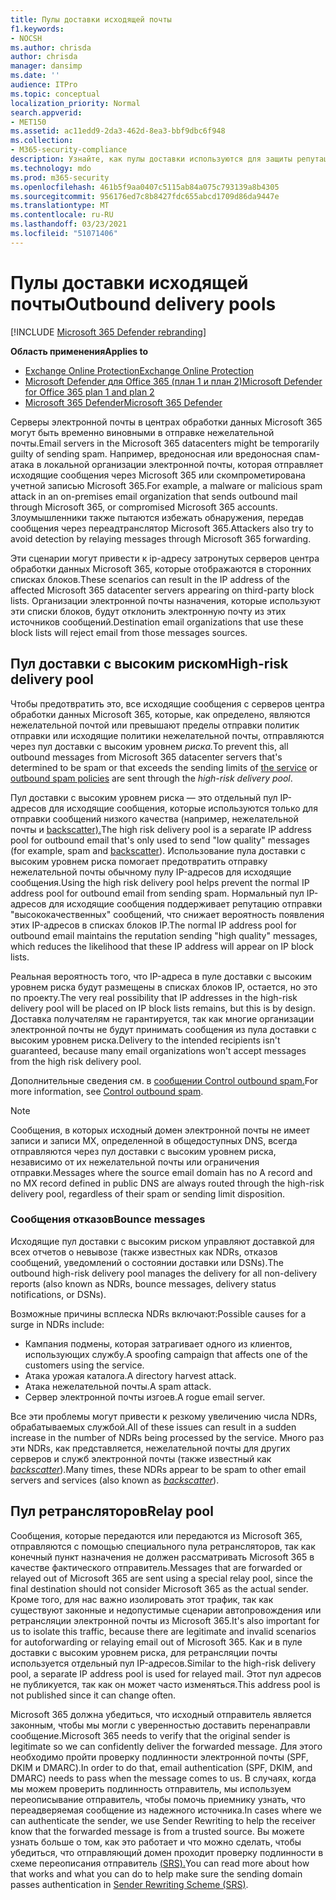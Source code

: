 ```yaml
---
title: Пулы доставки исходящей почты
f1.keywords:
- NOCSH
ms.author: chrisda
author: chrisda
manager: dansimp
ms.date: ''
audience: ITPro
ms.topic: conceptual
localization_priority: Normal
search.appverid:
- MET150
ms.assetid: ac11edd9-2da3-462d-8ea3-bbf9dbc6f948
ms.collection:
- M365-security-compliance
description: Узнайте, как пулы доставки используются для защиты репутации серверов электронной почты в центрах обработки данных Microsoft 365.
ms.technology: mdo
ms.prod: m365-security
ms.openlocfilehash: 461b5f9aa0407c5115ab84a075c793139a8b4305
ms.sourcegitcommit: 956176ed7c8b8427fdc655abcd1709d86da9447e
ms.translationtype: MT
ms.contentlocale: ru-RU
ms.lasthandoff: 03/23/2021
ms.locfileid: "51071406"
---
```

# <a name="outbound-delivery-pools"></a><span data-ttu-id="7c8fa-103">Пулы доставки исходящей почты</span><span class="sxs-lookup"><span data-stu-id="7c8fa-103">Outbound delivery pools</span></span>

[!INCLUDE [Microsoft 365 Defender rebranding](../includes/microsoft-defender-for-office.md)]

<span data-ttu-id="7c8fa-104">**Область применения**</span><span class="sxs-lookup"><span data-stu-id="7c8fa-104">**Applies to**</span></span>
- [<span data-ttu-id="7c8fa-105">Exchange Online Protection</span><span class="sxs-lookup"><span data-stu-id="7c8fa-105">Exchange Online Protection</span></span>](exchange-online-protection-overview.md)
- [<span data-ttu-id="7c8fa-106">Microsoft Defender для Office 365 (план 1 и план 2)</span><span class="sxs-lookup"><span data-stu-id="7c8fa-106">Microsoft Defender for Office 365 plan 1 and plan 2</span></span>](defender-for-office-365.md)
- [<span data-ttu-id="7c8fa-107">Microsoft 365 Defender</span><span class="sxs-lookup"><span data-stu-id="7c8fa-107">Microsoft 365 Defender</span></span>](../defender/microsoft-365-defender.md)

<span data-ttu-id="7c8fa-108">Серверы электронной почты в центрах обработки данных Microsoft 365 могут быть временно виновными в отправке нежелательной почты.</span><span class="sxs-lookup"><span data-stu-id="7c8fa-108">Email servers in the Microsoft 365 datacenters might be temporarily guilty of sending spam.</span></span> <span data-ttu-id="7c8fa-109">Например, вредоносная или вредоносная спам-атака в локальной организации электронной почты, которая отправляет исходящие сообщения через Microsoft 365 или скомпрометирована учетной записью Microsoft 365.</span><span class="sxs-lookup"><span data-stu-id="7c8fa-109">For example, a malware or malicious spam attack in an on-premises email organization that sends outbound mail through Microsoft 365, or compromised Microsoft 365 accounts.</span></span> <span data-ttu-id="7c8fa-110">Злоумышленники также пытаются избежать обнаружения, передав сообщения через переадтранслятор Microsoft 365.</span><span class="sxs-lookup"><span data-stu-id="7c8fa-110">Attackers also try to avoid detection by relaying messages through Microsoft 365 forwarding.</span></span>

<span data-ttu-id="7c8fa-111">Эти сценарии могут привести к ip-адресу затронутых серверов центра обработки данных Microsoft 365, которые отображаются в сторонних списках блоков.</span><span class="sxs-lookup"><span data-stu-id="7c8fa-111">These scenarios can result in the IP address of the affected Microsoft 365 datacenter servers appearing on third-party block lists.</span></span> <span data-ttu-id="7c8fa-112">Организации электронной почты назначения, которые используют эти списки блоков, будут отклонить электронную почту из этих источников сообщений.</span><span class="sxs-lookup"><span data-stu-id="7c8fa-112">Destination email organizations that use these block lists will reject email from those messages sources.</span></span>

## <a name="high-risk-delivery-pool"></a><span data-ttu-id="7c8fa-113">Пул доставки с высоким риском</span><span class="sxs-lookup"><span data-stu-id="7c8fa-113">High-risk delivery pool</span></span>
<span data-ttu-id="7c8fa-114">Чтобы предотвратить это, все исходящие сообщения с серверов центра обработки данных Microsoft 365, которые, [](/office365/servicedescriptions/exchange-online-service-description/exchange-online-limits#sending-limits-across-office-365-options) как [](configure-the-outbound-spam-policy.md) определено, являются нежелательной почтой или превышают пределы отправки политик отправки или исходящие политики нежелательной почты, отправляются через пул доставки с высоким уровнем _риска._</span><span class="sxs-lookup"><span data-stu-id="7c8fa-114">To prevent this, all outbound messages from Microsoft 365 datacenter servers that's determined to be spam or that exceeds the sending limits of [the service](/office365/servicedescriptions/exchange-online-service-description/exchange-online-limits#sending-limits-across-office-365-options) or [outbound spam policies](configure-the-outbound-spam-policy.md) are sent through the _high-risk delivery pool_.</span></span>

<span data-ttu-id="7c8fa-115">Пул доставки с высоким уровнем риска — это отдельный пул IP-адресов для исходящие сообщения, которые используются только для отправки сообщений низкого качества (например, нежелательной почты и [backscatter).](backscatter-messages-and-eop.md)</span><span class="sxs-lookup"><span data-stu-id="7c8fa-115">The high risk delivery pool is a separate IP address pool for outbound email that's only used to send "low quality" messages (for example, spam and [backscatter](backscatter-messages-and-eop.md)).</span></span> <span data-ttu-id="7c8fa-116">Использование пула доставки с высоким уровнем риска помогает предотвратить отправку нежелательной почты обычному пулу IP-адресов для исходящие сообщения.</span><span class="sxs-lookup"><span data-stu-id="7c8fa-116">Using the high risk delivery pool helps prevent the normal IP address pool for outbound email from sending spam.</span></span> <span data-ttu-id="7c8fa-117">Нормальный пул IP-адресов для исходящие сообщения поддерживает репутацию отправки "высококачественных" сообщений, что снижает вероятность появления этих IP-адресов в списках блоков IP.</span><span class="sxs-lookup"><span data-stu-id="7c8fa-117">The normal IP address pool for outbound email maintains the reputation sending "high quality" messages, which reduces the likelihood that these IP address will appear on IP block lists.</span></span>

<span data-ttu-id="7c8fa-118">Реальная вероятность того, что IP-адреса в пуле доставки с высоким уровнем риска будут размещены в списках блоков IP, остается, но это по проекту.</span><span class="sxs-lookup"><span data-stu-id="7c8fa-118">The very real possibility that IP addresses in the high-risk delivery pool will be placed on IP block lists remains, but this is by design.</span></span> <span data-ttu-id="7c8fa-119">Доставка получателям не гарантируется, так как многие организации электронной почты не будут принимать сообщения из пула доставки с высоким уровнем риска.</span><span class="sxs-lookup"><span data-stu-id="7c8fa-119">Delivery to the intended recipients isn't guaranteed, because many email organizations won't accept messages from the high risk delivery pool.</span></span>

<span data-ttu-id="7c8fa-120">Дополнительные сведения см. в [сообщении Control outbound spam.](outbound-spam-controls.md)</span><span class="sxs-lookup"><span data-stu-id="7c8fa-120">For more information, see [Control outbound spam](outbound-spam-controls.md).</span></span>

> [!NOTE]
> <span data-ttu-id="7c8fa-121">Сообщения, в которых исходный домен электронной почты не имеет записи и записи MX, определенной в общедоступных DNS, всегда отправляются через пул доставки с высоким уровнем риска, независимо от их нежелательной почты или ограничения отправки.</span><span class="sxs-lookup"><span data-stu-id="7c8fa-121">Messages where the source email domain has no A record and no MX record defined in public DNS are always routed through the high-risk delivery pool, regardless of their spam or sending limit disposition.</span></span>

### <a name="bounce-messages"></a><span data-ttu-id="7c8fa-122">Сообщения отказов</span><span class="sxs-lookup"><span data-stu-id="7c8fa-122">Bounce messages</span></span>

<span data-ttu-id="7c8fa-123">Исходящие пул доставки с высоким риском управляют доставкой для всех отчетов о невывозе (также известных как NDRs, отказов сообщений, уведомлений о состоянии доставки или DSNs).</span><span class="sxs-lookup"><span data-stu-id="7c8fa-123">The outbound high-risk delivery pool manages the delivery for all non-delivery reports (also known as NDRs, bounce messages, delivery status notifications, or DSNs).</span></span>

<span data-ttu-id="7c8fa-124">Возможные причины всплеска NDRs включают:</span><span class="sxs-lookup"><span data-stu-id="7c8fa-124">Possible causes for a surge in NDRs include:</span></span>

- <span data-ttu-id="7c8fa-125">Кампания подмены, которая затрагивает одного из клиентов, использующих службу.</span><span class="sxs-lookup"><span data-stu-id="7c8fa-125">A spoofing campaign that affects one of the customers using the service.</span></span>
- <span data-ttu-id="7c8fa-126">Атака урожая каталога.</span><span class="sxs-lookup"><span data-stu-id="7c8fa-126">A directory harvest attack.</span></span>
- <span data-ttu-id="7c8fa-127">Атака нежелательной почты.</span><span class="sxs-lookup"><span data-stu-id="7c8fa-127">A spam attack.</span></span>
- <span data-ttu-id="7c8fa-128">Сервер электронной почты изгоев.</span><span class="sxs-lookup"><span data-stu-id="7c8fa-128">A rogue email server.</span></span>

<span data-ttu-id="7c8fa-129">Все эти проблемы могут привести к резкому увеличению числа NDRs, обрабатываемых службой.</span><span class="sxs-lookup"><span data-stu-id="7c8fa-129">All of these issues can result in a sudden increase in the number of NDRs being processed by the service.</span></span> <span data-ttu-id="7c8fa-130">Много раз эти NDRs, как представляется, нежелательной почты для других серверов и служб электронной почты (также известный как _[backscatter](backscatter-messages-and-eop.md)_).</span><span class="sxs-lookup"><span data-stu-id="7c8fa-130">Many times, these NDRs appear to be spam to other email servers and services (also known as _[backscatter](backscatter-messages-and-eop.md)_).</span></span>

## <a name="relay-pool"></a><span data-ttu-id="7c8fa-131">Пул ретрансляторов</span><span class="sxs-lookup"><span data-stu-id="7c8fa-131">Relay pool</span></span>

<span data-ttu-id="7c8fa-132">Сообщения, которые передаются или передаются из Microsoft 365, отправляются с помощью специального пула ретрансляторов, так как конечный пункт назначения не должен рассматривать Microsoft 365 в качестве фактического отправитель.</span><span class="sxs-lookup"><span data-stu-id="7c8fa-132">Messages that are forwarded or relayed out of Microsoft 365 are sent using a special relay pool, since the final destination should not consider Microsoft 365 as the actual sender.</span></span> <span data-ttu-id="7c8fa-133">Кроме того, для нас важно изолировать этот трафик, так как существуют законные и недопустимые сценарии автопровождения или ретрансляции электронной почты из Microsoft 365.</span><span class="sxs-lookup"><span data-stu-id="7c8fa-133">It's also important for us to isolate this traffic, because there are legitimate and invalid scenarios for autoforwarding or relaying email out of Microsoft 365.</span></span> <span data-ttu-id="7c8fa-134">Как и в пуле доставки с высоким уровнем риска, для ретрансляции почты используется отдельный пул IP-адресов.</span><span class="sxs-lookup"><span data-stu-id="7c8fa-134">Similar to the high-risk delivery pool, a separate IP address pool is used for relayed mail.</span></span> <span data-ttu-id="7c8fa-135">Этот пул адресов не публикуется, так как он может часто изменяться.</span><span class="sxs-lookup"><span data-stu-id="7c8fa-135">This address pool is not published since it can change often.</span></span>

<span data-ttu-id="7c8fa-136">Microsoft 365 должна убедиться, что исходный отправитель является законным, чтобы мы могли с уверенностью доставить перенаправли сообщение.</span><span class="sxs-lookup"><span data-stu-id="7c8fa-136">Microsoft 365 needs to verify that the original sender is legitimate so we can confidently deliver the forwarded message.</span></span> <span data-ttu-id="7c8fa-137">Для этого необходимо пройти проверку подлинности электронной почты (SPF, DKIM и DMARC).</span><span class="sxs-lookup"><span data-stu-id="7c8fa-137">In order to do that, email authentication (SPF, DKIM, and DMARC) needs to pass when the message comes to us.</span></span> <span data-ttu-id="7c8fa-138">В случаях, когда мы можем проверить подлинность отправитель, мы используем переописывание отправитель, чтобы помочь приемнику узнать, что переадверяемая сообщение из надежного источника.</span><span class="sxs-lookup"><span data-stu-id="7c8fa-138">In cases where we can authenticate the sender, we use Sender Rewriting to help the receiver know that the forwarded message is from a trusted source.</span></span> <span data-ttu-id="7c8fa-139">Вы можете узнать больше о том, как это работает и что можно сделать, чтобы убедиться, что отправляющий домен проходит проверку подлинности в схеме переописания отправитель [(SRS).](/office365/troubleshoot/antispam/sender-rewriting-scheme)</span><span class="sxs-lookup"><span data-stu-id="7c8fa-139">You can read more about how that works and what you can do to help make sure the sending domain passes authentication in [Sender Rewriting Scheme (SRS)](/office365/troubleshoot/antispam/sender-rewriting-scheme).</span></span>